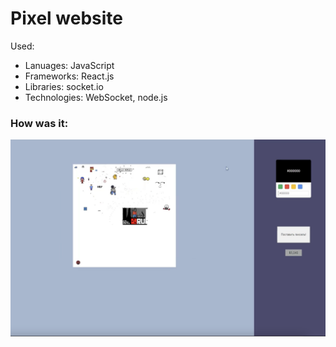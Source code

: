 # Pixel website

Used:
- Lanuages: JavaScript
- Frameworks: React.js
- Libraries: socket.io
- Technologies: WebSocket, node.js

### How was it:
![How was it](/pixel-website.png)
